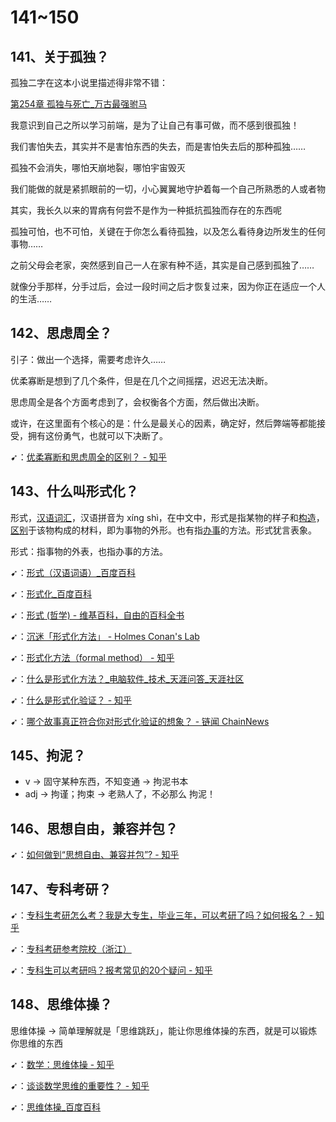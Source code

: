 # 141~150

## 141、关于孤独？

孤独二字在这本小说里描述得非常不错：

[第254章 孤独与死亡_万古最强驸马](https://www.shuhaige.com/101800/426580.html)

我意识到自己之所以学习前端，是为了让自己有事可做，而不感到很孤独！

我们害怕失去，其实并不是害怕东西的失去，而是害怕失去后的那种孤独……

孤独不会消失，哪怕天崩地裂，哪怕宇宙毁灭

我们能做的就是紧抓眼前的一切，小心翼翼地守护着每一个自己所熟悉的人或者物

其实，我长久以来的胃病有何尝不是作为一种抵抗孤独而存在的东西呢

孤独可怕，也不可怕，关键在于你怎么看待孤独，以及怎么看待身边所发生的任何事物……

之前父母会老家，突然感到自己一人在家有种不适，其实是自己感到孤独了……

就像分手那样，分手过后，会过一段时间之后才恢复过来，因为你正在适应一个人的生活……

## 142、思虑周全？

引子：做出一个选择，需要考虑许久……

优柔寡断是想到了几个条件，但是在几个之间摇摆，迟迟无法决断。

思虑周全是各个方面考虑到了，会权衡各个方面，然后做出决断。

或许，在这里面有个核心的是：什么是最关心的因素，确定好，然后弊端等都能接受，拥有这份勇气，也就可以下决断了。

➹：[优柔寡断和思虑周全的区别？ - 知乎](https://www.zhihu.com/question/295203557)

## 143、什么叫形式化？

形式，[汉语词汇](https://baike.baidu.com/item/汉语词汇/2452931)，汉语拼音为 xíng shì，在中文中，形式是指某物的样子和[构造](https://baike.baidu.com/item/构造/11051570)，[区别](https://baike.baidu.com/item/区别/33208)于该物构成的材料，即为事物的外形。也有指[办事](https://baike.baidu.com/item/办事/5490390)的方法。形式犹言表象。

形式：指事物的外表，也指办事的方法。

➹：[形式（汉语词语）_百度百科](https://baike.baidu.com/item/%E5%BD%A2%E5%BC%8F/2090323)

➹：[形式化_百度百科](https://baike.baidu.com/item/%E5%BD%A2%E5%BC%8F%E5%8C%96)

➹：[形式 (哲学) - 维基百科，自由的百科全书](https://zh.wikipedia.org/wiki/%E5%BD%A2%E5%BC%8F_%28%E5%93%B2%E5%AD%B8%29)

➹：[沉迷「形式化方法」 - Holmes Conan's Lab](http://www.holmesconan.me/%E9%9A%8F%E7%AC%94/2018/07/20/formal-method.html)

➹：[形式化方法（formal method） - 知乎](https://zhuanlan.zhihu.com/p/62986903)

➹：[什么是形式化方法？_电脑软件_技术_天涯问答_天涯社区](http://wenda.tianya.cn/question/1b2ade04f1896d18)

➹：[什么是形式化验证？ - 知乎](https://zhuanlan.zhihu.com/p/56369013)

➹：[哪个故事真正符合你对形式化验证的想象？ - 链闻 ChainNews](https://www.chainnews.com/articles/272630338740.htm)

## 145、拘泥？

- v -> 固守某种东西，不知变通 -> 拘泥书本
- adj -> 拘谨；拘束 -> 老熟人了，不必那么 拘泥！

## 146、思想自由，兼容并包？

➹：[如何做到“思想自由、兼容并包”? - 知乎](https://www.zhihu.com/question/31341492)

## 147、专科考研？

➹：[专科生考研怎么考？我是大专生，毕业三年，可以考研了吗？如何报名？ - 知乎](https://www.zhihu.com/question/31231460)

➹：[专科考研参考院校（浙江）](https://mp.weixin.qq.com/s/49jo96Vtqc-sOvp5fZZwRA)

➹：[专科生可以考研吗？报考常见的20个疑问 - 知乎](https://zhuanlan.zhihu.com/p/27585803)

## 148、思维体操？

思维体操 -> 简单理解就是「思维跳跃」，能让你思维体操的东西，就是可以锻炼你思维的东西

➹：[数学：思维体操 - 知乎](https://zhuanlan.zhihu.com/p/37544938)

➹：[谈谈数学思维的重要性？ - 知乎](https://www.zhihu.com/question/29152961)

➹：[思维体操_百度百科](https://baike.baidu.com/item/%E6%80%9D%E7%BB%B4%E4%BD%93%E6%93%8D)





